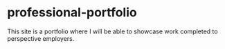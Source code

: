 # professional-portfolio
This site is a portfolio where I will be able to showcase work completed to perspective employers.

